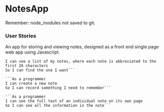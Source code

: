 # NotesApp

Remember: node_modules not saved to git. 

### User Stories

An app for storing and viewing notes, designed as a front end single page web app using Javascript.

```As a programmer
I can see a list of my notes, where each note is abbreviated to the first 20 characters
So I can find the one I want```

```As a programmer
I can create a new note
So I can record something I need to remember```

```As a programmer
I can see the full text of an individual note on its own page
So I can see all the information in the note```
